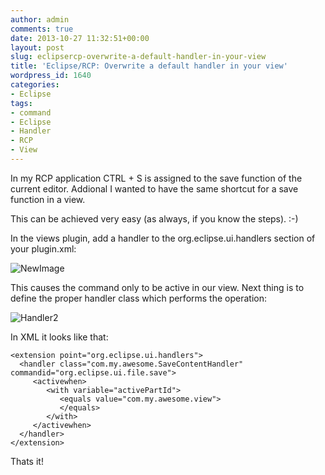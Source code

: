 ```yaml
---
author: admin
comments: true
date: 2013-10-27 11:32:51+00:00
layout: post
slug: eclipsercp-overwrite-a-default-handler-in-your-view
title: 'Eclipse/RCP: Overwrite a default handler in your view'
wordpress_id: 1640
categories:
- Eclipse
tags:
- command
- Eclipse
- Handler
- RCP
- View
---
```


In my RCP application CTRL + S is assigned to the save function of the current editor. Addional I wanted to have the same shortcut for a save function in a view.




This can be achieved very easy (as always, if you know the steps). :-)




In the views plugin, add a handler to the org.eclipse.ui.handlers section of your plugin.xml:




![NewImage](http://andydunkel.net/assets/uploads/2013/10/NewImage.png)




This causes the command only to be active in our view. Next thing is to define the proper handler class which performs the operation:




![Handler2](http://andydunkel.net/assets/uploads/2013/10/handler2.png)




In XML it looks like that:




    
    
    <extension point="org.eclipse.ui.handlers">
      <handler class="com.my.awesome.SaveContentHandler" commandid="org.eclipse.ui.file.save">
    	 <activewhen>
    		<with variable="activePartId">
    		   <equals value="com.my.awesome.view">
    		   </equals>
    		</with>
    	 </activewhen>
      </handler>
    </extension>
    





Thats it!
